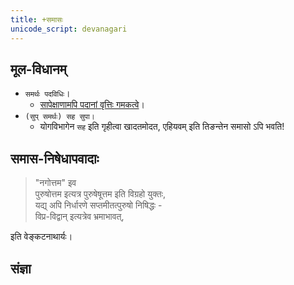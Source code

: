 ```yaml
---
title: +समासः
unicode_script: devanagari
---
```


## मूल-विधानम्
- `समर्थः पदविधिः`।
  - [सापेक्षाणामपि पदानां वृत्तिः गमकत्वे](https://groups.google.com/forum/#!msg/bvparishat/c4KJ7U4uOyg/MyypcJB2al4J)।
- `(सुप् समर्थः) सह सुपा।`
  - योगविभागेन `सह` इति गृहीत्वा खादतमोदत, एहियवम् इति तिङन्तेन समासो ऽपि भवति!

## समास-निषेधापवादाः
> "नगोत्तम" इव  
> पुरुषोत्तम इत्यत्र पुरुषेषूत्तम इति विग्रहो युक्तः,  
यद्य् अपि निर्धारणे सप्तमीतत्पुरुषो निषिद्धः -  
विप्र-विद्वान् इत्यत्रेव भ्रमाभावत्,  

इति वेङ्कटनाथार्यः। 


## संज्ञा
<div class="spreadsheet" src="../saMjJNA.toml" fullHeightWithRowsPerScreen=8> </div>  

